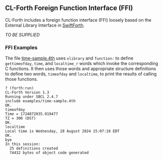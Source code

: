 ## CL-Forth Foreign Function Interface (FFI)

CL-Forth includes a foreign function interface (FFI) loosely based on the External Library Interface in
[SwiftForth](https://www.forth.com/swiftforth/).

_TO BE SUPPLIED_

<!--

LIBRARY libname
XLIBRARY libname1 ... libnameN
FUNCTION: name ( params -- return )
GLOBAL: name
CALLBACK: name ( params -- return )
AS name
[OPTIONAL]
.LIBS
.IMPORTS

The form of a parameter list is

   ( params -- return )

The name given to each parameter and the return value is for documentation purposes only as all parameters
are taken from the data stack or floating-point stack and the return value is placed on the data or floating-point stack.

However, prefix character(s) determine the type of a parameter or the return value.
If no prefix is present, the parameter or return value is a 64-bit signed integer

| Prefix | CFFI type | Interpretation |
| --- | --- | --- |
| `*` | `:pointer` | An address of data either in one of Forth's data spaces or the foreign data space |
| `$` | `:int32` | 32-bit signed integer value taken/pushed from/to the data stack |
| `$u` | `:uint32` | 32-bit unsigned integer value taken/pushed from/to the data stack |
| `$$` | `:int64` | 64-bit signed integer value taken/pushed from/to the data stack |
| `$$u` | `:uint64` | 64-bit unsigned integer value taken/pushed from/to the data stack |
| `%` | `:single` | Single precision floating point value taken/pushed from/to the floating-point stack |
| `%%` | `:double` | Double precision floating point value taken/pushed from/to the floating-point stack |

BEGIN-NAMED-STRUCTURE
WFIELD:
LFIELD:
word access (W@, UW@, W!, W,)
longword access (L@, UL@, L!, L,)
pointer access (P@, P!)

-->

### FFI Examples

The file [time-sample.4th](examples/time-sample.4th) uses `xlibrary` and `function:` to define  `gettimeofday`, `time`, and
`localtime_r` words which invoke the corresponding C functions. It then uses those words and appropriate structure definitions
to define two words, `timeofday` and `localtime`, to print the results of calling those functions.

``` forth
? (forth:run)
CL-Forth Version 1.3
Running under SBCL 2.4.7
include examples/time-sample.4th
OK.
timeofday
Time = 1724872035.919477
TZ = 300 (DST)
OK.
localtime
Local time is Wednesday, 28 August 2024 15:07:18 EDT
OK.
bye
In this session:
  25 definitions created
  74432 bytes of object code generated
```
